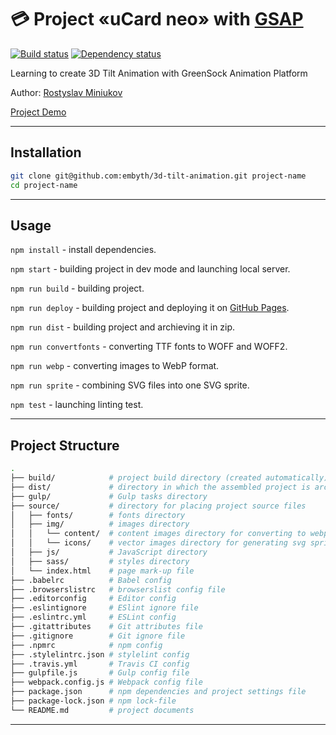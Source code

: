 # :credit_card: Project «uCard neo» with [GSAP](https://greensock.com/docs/)

[![Build status][travis-image]][travis-url] [![Dependency status][dependency-image]][dependency-url]

Learning to create 3D Tilt Animation with GreenSock Animation Platform

Author: [Rostyslav Miniukov](https://github.com/embyth/)

[Project Demo](https://embyth.github.io/3d-tilt-animation/)

---

## Installation

```bash
git clone git@github.com:embyth/3d-tilt-animation.git project-name
cd project-name
```

---

## Usage

`npm install` - install dependencies.

`npm start` - building project in dev mode and launching local server.

`npm run build` - building project.

`npm run deploy` - building project and deploying it on [GitHub Pages](https://pages.github.com).

`npm run dist` - building project and archieving it in zip.

`npm run convertfonts` - converting TTF fonts to WOFF and WOFF2.

`npm run webp` - converting images to WebP format.

`npm run sprite` - combining SVG files into one SVG sprite.

`npm test` - launching linting test.

---

## Project Structure

```bash
.
├── build/            # project build directory (created automatically)
├── dist/             # directory in which the assembled project is archived (created automatically)
├── gulp/             # Gulp tasks directory
├── source/           # directory for placing project source files
│   ├── fonts/        # fonts directory
│   ├── img/          # images directory
│   │   └── content/  # content images directory for converting to webp format
│   │   └── icons/    # vector images directory for generating svg sprite
│   ├── js/           # JavaScript directory
│   ├── sass/         # styles directory
│   └── index.html    # page mark-up file
├── .babelrc          # Babel config
├── .browserslistrc   # browserslist config file
├── .editorconfig     # Editor config
├── .eslintignore     # ESlint ignore file
├── .eslintrc.yml     # ESLint config
├── .gitattributes    # Git attributes file
├── .gitignore        # Git ignore file
├── .npmrc            # npm config
├── .stylelintrc.json # stylelint config
├── .travis.yml       # Travis CI config
├── gulpfile.js       # Gulp config file
├── webpack.config.js # Webpack config file
├── package.json      # npm dependencies and project settings file
├── package-lock.json # npm lock-file
└── README.md         # project documents
```

---

[travis-image]: https://travis-ci.org/embyth/3d-tilt-animation.svg?branch=master
[travis-url]: https://travis-ci.org/embyth/3d-tilt-animation
[dependency-image]: https://david-dm.org/embyth/3d-tilt-animation/dev-status.svg?style=flat-square
[dependency-url]: https://david-dm.org/embyth/3d-tilt-animation?type=dev
